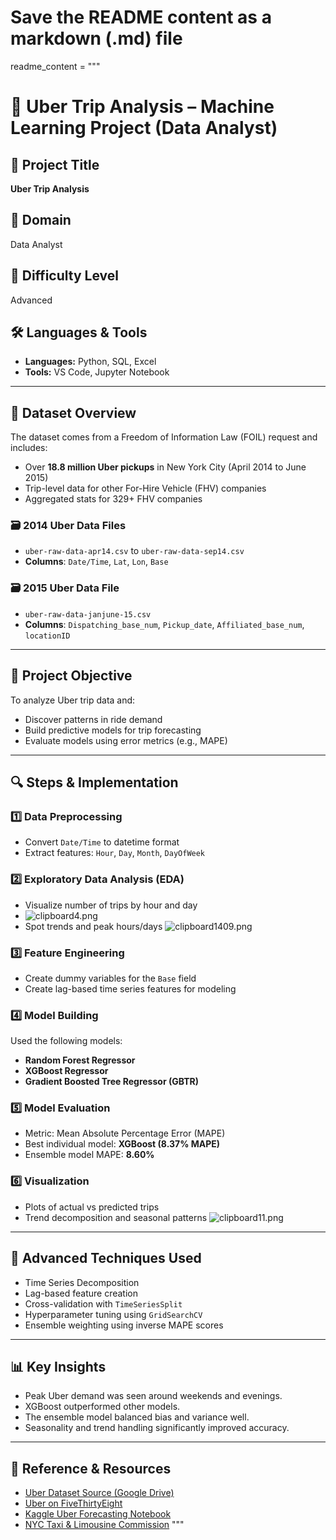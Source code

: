 # Save the README content as a markdown (.md) file

readme_content = """
# 🚕 Uber Trip Analysis – Machine Learning Project (Data Analyst)

## 📌 Project Title
**Uber Trip Analysis**

## 💼 Domain
Data Analyst

## 🧠 Difficulty Level
Advanced

## 🛠️ Languages & Tools
- **Languages:** Python, SQL, Excel  
- **Tools:** VS Code, Jupyter Notebook

---

## 📂 Dataset Overview

The dataset comes from a Freedom of Information Law (FOIL) request and includes:
- Over **18.8 million Uber pickups** in New York City (April 2014 to June 2015)
- Trip-level data for other For-Hire Vehicle (FHV) companies
- Aggregated stats for 329+ FHV companies

### 🗃️ 2014 Uber Data Files
- `uber-raw-data-apr14.csv` to `uber-raw-data-sep14.csv`
- **Columns**: `Date/Time`, `Lat`, `Lon`, `Base`

### 🗃️ 2015 Uber Data File
- `uber-raw-data-janjune-15.csv`
- **Columns**: `Dispatching_base_num`, `Pickup_date`, `Affiliated_base_num`, `locationID`

---

## 🎯 Project Objective

To analyze Uber trip data and:
- Discover patterns in ride demand
- Build predictive models for trip forecasting
- Evaluate models using error metrics (e.g., MAPE)

---

## 🔍 Steps & Implementation

### 1️⃣ Data Preprocessing
- Convert `Date/Time` to datetime format
- Extract features: `Hour`, `Day`, `Month`, `DayOfWeek`

### 2️⃣ Exploratory Data Analysis (EDA)
- Visualize number of trips by hour and day
- ![clipboard4.png](../../../../private/var/folders/ns/s3vsx14d50n1nptjxdcgvvch0000gn/T/clipboard4.png)
- Spot trends and peak hours/days
![clipboard1409.png](../../../../private/var/folders/ns/s3vsx14d50n1nptjxdcgvvch0000gn/T/clipboard1409.png)
### 3️⃣ Feature Engineering
- Create dummy variables for the `Base` field
- Create lag-based time series features for modeling

### 4️⃣ Model Building
Used the following models:
- **Random Forest Regressor**
- **XGBoost Regressor**
- **Gradient Boosted Tree Regressor (GBTR)**

### 5️⃣ Model Evaluation
- Metric: Mean Absolute Percentage Error (MAPE)
- Best individual model: **XGBoost (8.37% MAPE)**
- Ensemble model MAPE: **8.60%**

### 6️⃣ Visualization
- Plots of actual vs predicted trips
- Trend decomposition and seasonal patterns
![clipboard11.png](../../../../private/var/folders/ns/s3vsx14d50n1nptjxdcgvvch0000gn/T/clipboard11.png)
---

## 🤖 Advanced Techniques Used
- Time Series Decomposition
- Lag-based feature creation
- Cross-validation with `TimeSeriesSplit`
- Hyperparameter tuning using `GridSearchCV`
- Ensemble weighting using inverse MAPE scores

---

## 📊 Key Insights
- Peak Uber demand was seen around weekends and evenings.
- XGBoost outperformed other models.
- The ensemble model balanced bias and variance well.
- Seasonality and trend handling significantly improved accuracy.

---

## 🔗 Reference & Resources
- [Uber Dataset Source (Google Drive)](https://drive.google.com/file/d/1uj0xGqt3t7w6AgoTNq8SksR2Ci3bbWJ1/view)
- [Uber on FiveThirtyEight](https://fivethirtyeight.com/tag/uber/)
- [Kaggle Uber Forecasting Notebook](https://www.kaggle.com/code/jbasurtod/uber-trips-forecasting-using-machine-learning)
- [NYC Taxi & Limousine Commission](http://www.nyc.gov/html/tlc/html/home/home.shtml)
"""


